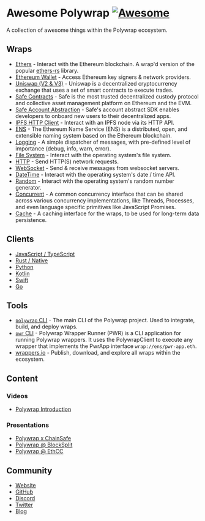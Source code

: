 # Awesome Polywrap [![Awesome](https://awesome.re/badge.svg)](https://awesome.re)

A collection of awesome things within the Polywrap ecosystem.

## Wraps

* [Ethers](https://github.com/polywrap/ethers) - Interact with the Ethereum blockchain. A wrap'd version of the popular [ethers-rs](https://github.com/gakonst/ethers-rs) library.
* [Ethereum Wallet](https://github.com/polywrap/ethereum-wallet) - Access Ethereum key signers & network providers.
* [Uniswap (V2 & V3)](https://github.com/polywrap/uniswap) - Uniswap is a decentralized cryptocurrency exchange that uses a set of smart contracts to execute trades.
* [Safe Contracts](https://github.com/polywrap/safe-contracts-wrapper) - Safe is the most trusted decentralized custody protocol and collective asset management platform on Ethereum and the EVM.
* [Safe Account Abstraction](https://github.com/cbrzn/account-abstraction-wrapper) - Safe's account abstract SDK enables developers to onboard new users to their decentralized apps.
* [IPFS HTTP Client](https://github.com/polywrap/ipfs) - Interact with an IPFS node via its HTTP API.
* [ENS](https://github.com/polywrap/ens) - The Ethereum Name Service (ENS) is a distributed, open, and extensible naming system based on the Ethereum blockchain.
* [Logging](https://github.com/polywrap/logging) - A simple dispatcher of messages, with pre-defined level of importance (debug, info, warn, error).
* [File System](https://github.com/polywrap/file-system) - Interact with the operating system's file system.
* [HTTP](https://github.com/polywrap/http) - Send HTTP(S) network requests.
* [WebSocket](https://github.com/polywrap/websocket) - Send & receive messages from websocket servers.
* [DateTime](https://github.com/polywrap/datetime) - Interact with the operating system's date / time API.
* [Random](https://github.com/polywrap/random) - Interact with the operating system's random number generator.
* [Concurrent](https://github.com/polywrap/concurrent) - A common concurrency interface that can be shared across various concurrency implementations, like Threads, Processes, and even language specific primitives like JavaScript Promises.
* [Cache](https://github.com/polywrap/cache) - A caching interface for the wraps, to be used for long-term data persistence.

## Clients

* [JavaScript / TypeScript](https://github.com/polywrap/javascript-client)
* [Rust / Native](https://github.com/polywrap/rust-client)
* [Python](https://github.com/polywrap/python-client)
* [Kotlin](https://github.com/polywrap/kotlin-client)
* [Swift](https://github.com/polywrap/swift-client)
* [Go](https://github.com/polywrap/go-client)

## Tools

* [`polywrap` CLI](https://github.com/polywrap/cli) - The main CLI of the Polywrap project. Used to integrate, build, and deploy wraps.
* [`pwr` CLI](https://github.com/polywrap/pwr) - Polywrap Wrapper Runner (PWR) is a CLI application for running Polywrap wrappers. It uses the PolywrapClient to execute any wrapper that implements the PwrApp interface `wrap://ens/pwr-app.eth`.
* [wrappers.io](https://wrappers.io) - Publish, download, and explore all wraps within the ecosystem.

## Content

### Videos
* [Polywrap Introduction](https://youtu.be/bYgtjeWFt8E)

### Presentations
* [Polywrap x ChainSafe](https://youtu.be/ff5486mMvfI)
* [Polywrap @ BlockSplit](https://youtu.be/M8X6uEiqXPI)
* [Polywrap @ EthCC](https://www.youtube.com/live/uOJznNDxcck?feature=share)

## Community
* [Website](https://polywrap.io/)
* [GitHub](https://github.com/polywrap)
* [Discord](https://discord.polywrap.io/)
* [Twitter](https://twitter.com/polywrap_io)
* [Blog](https://blog.polywrap.io/)
